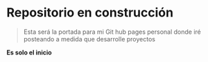 # Repositorio en construcción

> Esta será la portada para mi Git hub pages personal donde iré posteando a medida que desarrolle proyectos

**Es solo el inicio**
